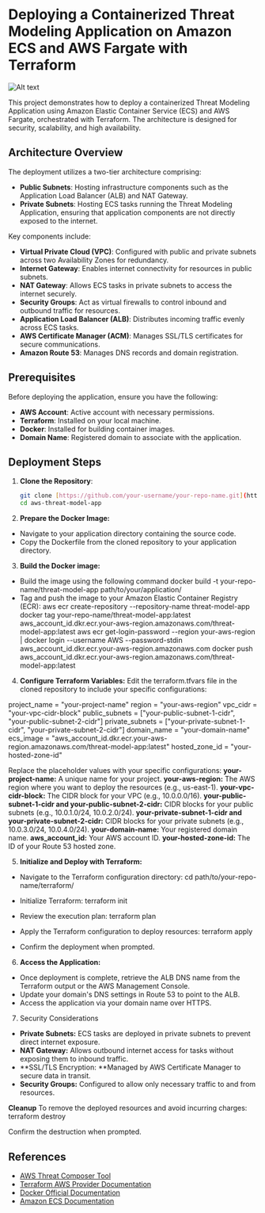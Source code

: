 # Deploying a Containerized Threat Modeling Application on Amazon ECS and AWS Fargate with Terraform

![Alt text](/aarchitecture.jpeg)

This project demonstrates how to deploy a containerized Threat Modeling Application using Amazon Elastic Container Service (ECS) and AWS Fargate, orchestrated with Terraform. The architecture is designed for security, scalability, and high availability.

## Architecture Overview

The deployment utilizes a two-tier architecture comprising:

- **Public Subnets**: Hosting infrastructure components such as the Application Load Balancer (ALB) and NAT Gateway.
- **Private Subnets**: Hosting ECS tasks running the Threat Modeling Application, ensuring that application components are not directly exposed to the internet.

Key components include:

- **Virtual Private Cloud (VPC)**: Configured with public and private subnets across two Availability Zones for redundancy.
- **Internet Gateway**: Enables internet connectivity for resources in public subnets.
- **NAT Gateway**: Allows ECS tasks in private subnets to access the internet securely.
- **Security Groups**: Act as virtual firewalls to control inbound and outbound traffic for resources.
- **Application Load Balancer (ALB)**: Distributes incoming traffic evenly across ECS tasks.
- **AWS Certificate Manager (ACM)**: Manages SSL/TLS certificates for secure communications.
- **Amazon Route 53**: Manages DNS records and domain registration.

## Prerequisites

Before deploying the application, ensure you have the following:

- **AWS Account**: Active account with necessary permissions.
- **Terraform**: Installed on your local machine.
- **Docker**: Installed for building container images.
- **Domain Name**: Registered domain to associate with the application.

## Deployment Steps

1. **Clone the Repository**:

   ```bash
   git clone [https://github.com/your-username/your-repo-name.git](https://github.com/MurradA/aws-threat-model-app.git)
   cd aws-threat-model-app
   
2. **Prepare the Docker Image:**
- Navigate to your application directory containing the source code.
- Copy the Dockerfile from the cloned repository to your application directory.

3. **Build the Docker image:**
- Build the image using the following command
docker build -t your-repo-name/threat-model-app path/to/your/application/
- Tag and push the image to your Amazon Elastic Container Registry (ECR):
aws ecr create-repository --repository-name threat-model-app
docker tag your-repo-name/threat-model-app:latest aws_account_id.dkr.ecr.your-aws-region.amazonaws.com/threat-model-app:latest
aws ecr get-login-password --region your-aws-region | docker login --username AWS --password-stdin aws_account_id.dkr.ecr.your-aws-region.amazonaws.com
docker push aws_account_id.dkr.ecr.your-aws-region.amazonaws.com/threat-model-app:latest

4. **Configure Terraform Variables:**
Edit the terraform.tfvars file in the cloned repository to include your specific configurations:

project_name     = "your-project-name"
region           = "your-aws-region"
vpc_cidr         = "your-vpc-cidr-block"
public_subnets   = ["your-public-subnet-1-cidr", "your-public-subnet-2-cidr"]
private_subnets  = ["your-private-subnet-1-cidr", "your-private-subnet-2-cidr"]
domain_name      = "your-domain-name"
ecs_image        = "aws_account_id.dkr.ecr.your-aws-region.amazonaws.com/threat-model-app:latest"
hosted_zone_id   = "your-hosted-zone-id"

Replace the placeholder values with your specific configurations:
**your-project-name:** A unique name for your project.
**your-aws-region:** The AWS region where you want to deploy the resources (e.g., us-east-1).
**your-vpc-cidr-block:** The CIDR block for your VPC (e.g., 10.0.0.0/16).
**your-public-subnet-1-cidr and your-public-subnet-2-cidr:** CIDR blocks for your public subnets (e.g., 10.0.1.0/24, 10.0.2.0/24).
**your-private-subnet-1-cidr and your-private-subnet-2-cidr:** CIDR blocks for your private subnets (e.g., 10.0.3.0/24, 10.0.4.0/24).
**your-domain-name:** Your registered domain name.
**aws_account_id:** Your AWS account ID.
**your-hosted-zone-id:** The ID of your Route 53 hosted zone.

5. **Initialize and Deploy with Terraform:**
- Navigate to the Terraform configuration directory:
cd path/to/your-repo-name/terraform/

- Initialize Terraform:
terraform init

- Review the execution plan:
terraform plan

- Apply the Terraform configuration to deploy resources:
terraform apply

- Confirm the deployment when prompted.

6. **Access the Application:**
- Once deployment is complete, retrieve the ALB DNS name from the Terraform output or the AWS Management Console.
- Update your domain's DNS settings in Route 53 to point to the ALB.
- Access the application via your domain name over HTTPS.

7. Security Considerations
- **Private Subnets:** ECS tasks are deployed in private subnets to prevent direct internet exposure.
- **NAT Gateway:** Allows outbound internet access for tasks without exposing them to inbound traffic.
- **SSL/TLS Encryption: **Managed by AWS Certificate Manager to secure data in transit.
- **Security Groups:** Configured to allow only necessary traffic to and from resources.

**Cleanup**
To remove the deployed resources and avoid incurring charges:
terraform destroy

Confirm the destruction when prompted.

## References

- [AWS Threat Composer Tool](https://aws.amazon.com/threat-composer/)
- [Terraform AWS Provider Documentation](https://registry.terraform.io/providers/hashicorp/aws/latest/docs)
- [Docker Official Documentation](https://docs.docker.com/)
- [Amazon ECS Documentation](https://docs.aws.amazon.com/AmazonECS/latest/developerguide/Welcome.html)

